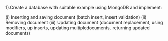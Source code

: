 1).Create a database with suitable example using MongoDB and implement:

(i) Inserting and saving document (batch insert, insert validation)
(ii) Removing document
(iii) Updating document (document replacement, using modifiers, up inserts, updating multipledocuments, returning updated documents)
